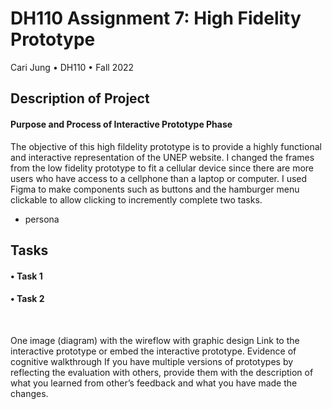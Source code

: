 # DH110 Assignment 7: High Fidelity Prototype
Cari Jung • DH110 • Fall 2022

## Description of Project
#### Purpose and Process of Interactive Prototype Phase
The objective of this high fildelity prototype is to provide a highly functional and interactive representation of the UNEP website. I changed the frames from the low fidelity prototype to fit a cellular device since there are more users who have access to a cellphone than a laptop or computer. I used Figma to make components such as buttons and the hamburger menu clickable to allow clicking to incremently complete two tasks.  

- persona


## Tasks
#### • Task 1

#### •  Task 2


<p>&nbsp;</p>



One image (diagram) with the wireflow with graphic design 
Link to the interactive prototype or embed the interactive prototype.
Evidence of cognitive walkthrough
If you have multiple versions of prototypes by reflecting the evaluation with others, provide them with the description of what you learned from other’s feedback and what you have made the changes. 
